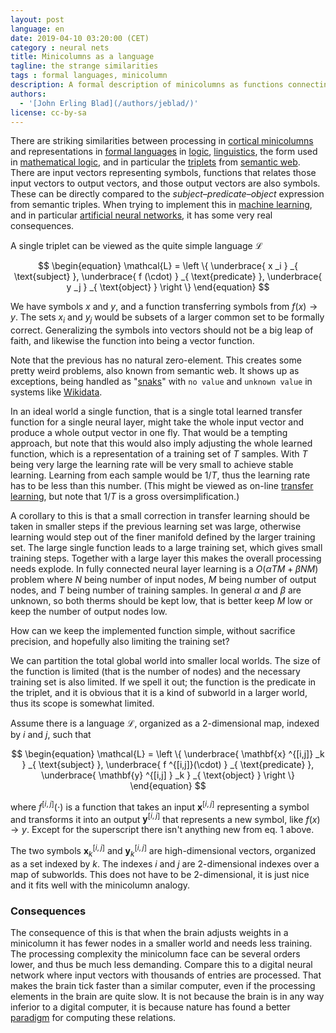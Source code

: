 ```yaml
---
layout: post
language: en
date: 2019-04-10 03:20:00 (CET)
category : neural nets
title: Minicolumns as a language
tagline: the strange similarities
tags : formal languages, minicolumn
description: A formal description of minicolumns as functions connecting an input domain to an output domain has striking similarities to formal semantics, and thus what we can do with a neural network.
authors:
  - '[John Erling Blad](/authors/jeblad/)'
license: cc-by-sa
---
```


There are striking similarities between processing in [cortical minicolumns](https://https://en.wikipedia.org/wiki/Cortical_minicolumn) and representations in [formal languages](https://en.wikipedia.org/wiki/Formal_language) in [logic](https://en.wikipedia.org/wiki/Formal_semantics_(logic)), [linguistics](https://en.wikipedia.org/wiki/Formal_semantics_(linguistics)), the form used in [mathematical logic](https://en.wikipedia.org/wiki/Mathematical_logic), and in particular the [triplets](https://en.wikipedia.org/wiki/Semantic_triple) from [semantic web](https://en.wikipedia.org/wiki/Semantic_Web). There are input vectors representing symbols, functions that relates those input vectors to output vectors, and those output vectors are also symbols. These can be directly compared to the *subject–predicate–object* expression from semantic triples. When trying to implement this in [machine learning](https://en.wikipedia.org/wiki/Machine_learning), and in particular [artificial neural networks](https://en.wikipedia.org/wiki/Artificial_neural_network), it has some very real consequences.

<!--more-->

A single triplet can be viewed as the quite simple language $\mathcal{L}$

$$
\begin{equation}
\mathcal{L} = \left \{
  \underbrace{ x _i } _{ \text{subject} },
  \underbrace{ f (\cdot) } _{ \text{predicate} },
  \underbrace{ y  _j } _{ \text{object} }
\right \}
\end{equation}
$$

We have symbols $x$ and $y$, and a function transferring symbols from  $f(x) \to y$. The sets $x _i$ and $y _j$ would be subsets of a larger common set to be formally correct. Generalizing the symbols into vectors should not be a big leap of faith, and likewise the function into being a vector function.

Note that the previous has no natural zero-element. This creates some pretty weird problems, also known from semantic web. It shows up as exceptions, being handled as "[snaks](https://www.wikidata.org/wiki/Wikidata:Glossary#Snak)" with `no value` and `unknown value` in systems like [Wikidata](https://wikidata.org).

In an ideal world a single function, that is a single total learned transfer function for a single neural layer, might take the whole input vector and produce a whole output vector in one fly. That would be a tempting approach, but note that this would also imply adjusting the whole learned function, which is a representation of a training set of $T$ samples. With $T$ being very large the learning rate will be very small to achieve stable learning. Learning from each sample would be $1/T$, thus the learning rate has to be less than this number. (This might be viewed as on-line [transfer learning](https://en.wikipedia.org/wiki/Transfer_learning), but note that $1/T$ is a gross oversimplification.)

A corollary to this is that a small correction in transfer learning should be taken in smaller steps if the previous learning set was large, otherwise learning would step out of the finer manifold defined by the larger training set. The large single function leads to a large training set, which gives small training steps. Together with a large layer this makes the overall processing needs explode. In fully connected neural layer learning is a $O(\alpha TM + \beta NM)$ problem where $N$ being number of input nodes, $M$ being number of output nodes, and $T$ being number of training samples. In general $\alpha$ and $\beta$ are unknown, so both therms should be kept low, that is better keep $M$ low or keep the number of output nodes low.

How can we keep the implemented function simple, without sacrifice precision, and hopefully also limiting the training set?

We can partition the total global world into smaller local worlds. The size of the function is limited (that is the number of nodes) and the necessary training set is also limited. If we spell it out; the function is the predicate in the triplet, and it is obvious that it is a kind of subworld in a larger world, thus its scope is somewhat limited.

Assume there is a language $\mathcal{L}$, organized as a 2-dimensional map, indexed by $i$ and $j$, such that

$$
\begin{equation}
\mathcal{L} = \left \{
  \underbrace{ \mathbf{x} ^{[i,j]} _k } _{ \text{subject} },
  \underbrace{ f ^{[i,j]}(\cdot) } _{ \text{predicate} },
  \underbrace{ \mathbf{y} ^{[i,j] } _k } _{ \text{object} }
\right \}
\end{equation}
$$

where $f^{[i,j]}(\cdot)$ is a function that takes an input $\mathbf{x}^{[i,j]}$ representing a symbol and transforms it into an output $\mathbf{y}^{[i,j]}$ that represents a new symbol, like $f(x) \to y$. Except for the superscript there isn't anything new from eq. 1 above.

The two symbols $\mathbf{x} ^{ [i, j] } _{k}$ and $\mathbf{y} ^{[i, j]} _{k}$ are high-dimensional vectors, organized as a set indexed by $k$. The indexes $i$ and $j$ are 2-dimensional indexes over a map of subworlds. This does not have to be 2-dimensional, it is just nice and it fits well with the minicolumn analogy.

### Consequences

The consequence of this is that when the brain adjusts weights in a minicolumn it has fewer nodes in a smaller world and needs less training. The processing complexity the minicolumn face can be several orders lower, and thus be much less demanding. Compare this to a digital neural network where input vectors with thousands of entries are processed. That makes the brain tick faster than a similar computer, even if the processing elements in the brain are quite slow. It is not because the brain is in any way inferior to a digital computer, it is because nature has found a better [paradigm](https://en.wikipedia.org/wiki/Paradigm) for computing these relations.
